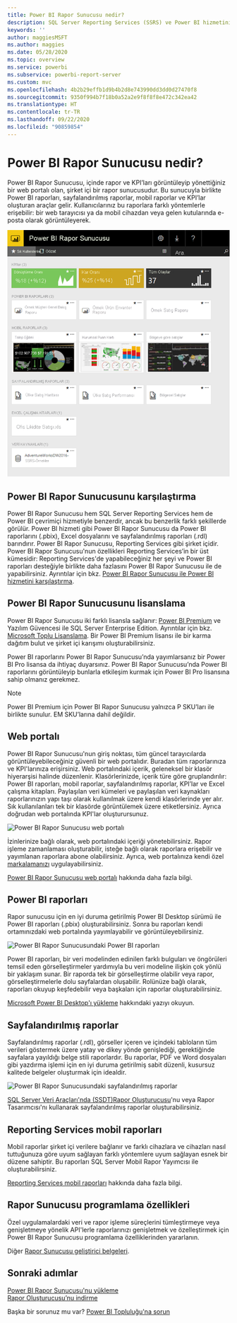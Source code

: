 ```yaml
---
title: Power BI Rapor Sunucusu nedir?
description: SQL Server Reporting Services (SSRS) ve Power BI hizmetinin geri kalanı ile uyumunu anlamak için Power BI Rapor Sunucusu’na genel bir bakış elde edin.
keywords: ''
author: maggiesMSFT
ms.author: maggies
ms.date: 05/28/2020
ms.topic: overview
ms.service: powerbi
ms.subservice: powerbi-report-server
ms.custom: mvc
ms.openlocfilehash: 4b2b29effb1d9b4b2d8e743990dd3dd0d27470f8
ms.sourcegitcommit: 9350f994b7f18b0a52a2e9f8f8f8e472c342ea42
ms.translationtype: HT
ms.contentlocale: tr-TR
ms.lasthandoff: 09/22/2020
ms.locfileid: "90859854"
---
```

# <a name="what-is-power-bi-report-server"></a>Power BI Rapor Sunucusu nedir?

Power BI Rapor Sunucusu, içinde rapor ve KPI’ları görüntüleyip yönettiğiniz bir web portalı olan, şirket içi bir rapor sunucusudur. Bu sunucuyla birlikte Power BI raporları, sayfalandırılmış raporlar, mobil raporlar ve KPI’lar oluşturan araçlar gelir. Kullanıcılarınız bu raporlara farklı yöntemlerle erişebilir: bir web tarayıcısı ya da mobil cihazdan veya gelen kutularında e-posta olarak görüntüleyerek.

![Power BI Rapor Sunucusu web portalı](media/get-started/power-bi-report-server-overview.png)

## <a name="comparing-power-bi-report-server"></a>Power BI Rapor Sunucusunu karşılaştırma 
Power BI Rapor Sunucusu hem SQL Server Reporting Services hem de Power BI çevrimiçi hizmetiyle benzerdir, ancak bu benzerlik farklı şekillerde görülür. Power BI hizmeti gibi Power BI Rapor Sunucusu da Power BI raporlarını (.pbix), Excel dosyalarını ve sayfalandırılmış raporları (.rdl) barındırır. Power BI Rapor Sunucusu, Reporting Services gibi şirket içidir. Power BI Rapor Sunucusu'nun özellikleri Reporting Services’in bir üst kümesidir: Reporting Services'de yapabileceğiniz her şeyi ve Power BI raporları desteğiyle birlikte daha fazlasını Power BI Rapor Sunucusu ile de yapabilirsiniz. Ayrıntılar için bkz. [Power BI Rapor Sunucusu ile Power BI hizmetini karşılaştırma](compare-report-server-service.md).

## <a name="licensing-power-bi-report-server"></a>Power BI Rapor Sunucusunu lisanslama
Power BI Rapor Sunucusu iki farklı lisansla sağlanır: [Power BI Premium](../admin/service-premium-what-is.md) ve Yazılım Güvencesi ile SQL Server Enterprise Edition. Ayrıntılar için bkz. [Microsoft Toplu Lisanslama](https://www.microsoftvolumelicensing.com/DocumentSearch.aspx?Mode=3&DocumentTypeId=1&ShowArchived=True). Bir Power BI Premium lisansı ile bir karma dağıtım bulut ve şirket içi karışımı oluşturabilirsiniz.

Power BI raporlarını Power BI Rapor Sunucusu’nda yayımlarsanız bir Power BI Pro lisansa da ihtiyaç duyarsınız. Power BI Rapor Sunucusu’nda Power BI raporlarını görüntüleyip bunlarla etkileşim kurmak için Power BI Pro lisansına sahip olmanız gerekmez.

> [!NOTE]
> Power BI Premium için Power BI Rapor Sunucusu yalnızca P SKU’ları ile birlikte sunulur. EM SKU’larına dahil değildir.

## <a name="web-portal"></a>Web portalı
Power BI Rapor Sunucusu'nun giriş noktası, tüm güncel tarayıcılarda görüntüleyebileceğiniz güvenli bir web portalıdır. Buradan tüm raporlarınıza ve KPI'larınıza erişirsiniz. Web portalındaki içerik, geleneksel bir klasör hiyerarşisi halinde düzenlenir. Klasörlerinizde, içerik türe göre gruplandırılır: Power BI raporları, mobil raporlar, sayfalandırılmış raporlar, KPI’lar ve Excel çalışma kitapları. Paylaşılan veri kümeleri ve paylaşılan veri kaynakları raporlarınızın yapı taşı olarak kullanılmak üzere kendi klasörlerinde yer alır. Sık kullanılanları tek bir klasörde görüntülemek üzere etiketlersiniz. Ayrıca doğrudan web portalında KPI'lar oluşturursunuz. 

![Power BI Rapor Sunucusu web portalı](media/get-started/web-portal.png)

İzinlerinize bağlı olarak, web portalındaki içeriği yönetebilirsiniz. Rapor işleme zamanlaması oluşturabilir, isteğe bağlı olarak raporlara erişebilir ve yayımlanan raporlara abone olabilirsiniz. Ayrıca, web portalınıza kendi özel [markalamanızı](/sql/reporting-services/branding-the-web-portal) uygulayabilirsiniz. 

[Power BI Rapor Sunucusu web portalı](/sql/reporting-services/web-portal-ssrs-native-mode) hakkında daha fazla bilgi.

## <a name="power-bi-reports"></a>Power BI raporları
Rapor sunucusu için en iyi duruma getirilmiş Power BI Desktop sürümü ile Power BI raporları (.pbix) oluşturabilirsiniz. Sonra bu raporları kendi ortamınızdaki web portalında yayımlayabilir ve görüntüleyebilirsiniz.

![Power BI Rapor Sunucusundaki Power BI raporları](media/get-started/powerbi-reports.png)

Power BI raporları, bir veri modelinden edinilen farklı bulguları ve öngörüleri temsil eden görselleştirmeler yardımıyla bu veri modeline ilişkin çok yönlü bir yaklaşım sunar.  Bir raporda tek bir görselleştirme olabilir veya rapor, görselleştirmelerle dolu sayfalardan oluşabilir. Rolünüze bağlı olarak, raporları okuyup keşfedebilir veya başkaları için raporlar oluşturabilirsiniz.

[Microsoft Power BI Desktop'ı yükleme](install-powerbi-desktop.md) hakkındaki yazıyı okuyun.

## <a name="paginated-reports"></a>Sayfalandırılmış raporlar
Sayfalandırılmış raporlar (.rdl), görseller içeren ve içindeki tabloların tüm verileri göstermek üzere yatay ve dikey yönde genişlediği, gerektiğinde sayfalara yayıldığı belge stili raporlardır. Bu raporlar, PDF ve Word dosyaları gibi yazdırma işlemi için en iyi duruma getirilmiş sabit düzenli, kusursuz kalitede belgeler oluşturmak için idealdir. 

![Power BI Rapor Sunucusundaki sayfalandırılmış raporlar](media/get-started/paginated-reports.png)

[SQL Server Veri Araçları'nda (SSDT)](/sql/reporting-services/tools/reporting-services-in-sql-server-data-tools-ssdt)[Rapor Oluşturucusu](/sql/reporting-services/report-builder/report-builder-in-sql-server-2016)'nu veya Rapor Tasarımcısı'nı kullanarak sayfalandırılmış raporlar oluşturabilirsiniz.

## <a name="reporting-services-mobile-reports"></a>Reporting Services mobil raporları
Mobil raporlar şirket içi verilere bağlanır ve farklı cihazlara ve cihazları nasıl tuttuğunuza göre uyum sağlayan farklı yöntemlere uyum sağlayan esnek bir düzene sahiptir. Bu raporları SQL Server Mobil Rapor Yayımcısı ile oluşturabilirsiniz.

[Reporting Services mobil raporları](/sql/reporting-services/mobile-reports/create-mobile-reports-with-sql-server-mobile-report-publisher) hakkında daha fazla bilgi. 

## <a name="report-server-programming-features"></a>Rapor Sunucusu programlama özellikleri
Özel uygulamalardaki veri ve rapor işleme süreçlerini tümleştirmeye veya genişletmeye yönelik API'lerle raporlarınızı genişletmek ve özelleştirmek için Power BI Rapor Sunucusu programlama özelliklerinden yararlanın.

Diğer [Rapor Sunucusu geliştirici belgeleri](/sql/reporting-services/reporting-services-developer-documentation).

## <a name="next-steps"></a>Sonraki adımlar
[Power BI Rapor Sunucusu'nu yükleme](install-report-server.md)  
[Rapor Oluşturucusu’nu indirme](https://www.microsoft.com/download/details.aspx?id=53613)  

Başka bir sorunuz mu var? [Power BI Topluluğu'na sorun](https://community.powerbi.com/)